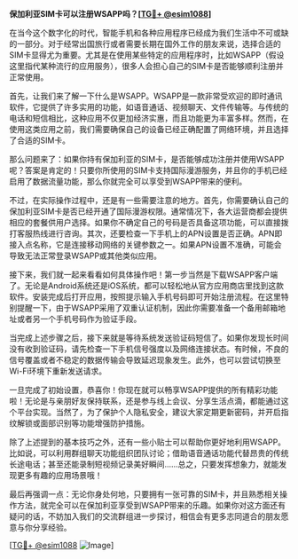 **保加利亚SIM卡可以注册WSAPP吗？[[TG💪+ @esim1088](https://t.me/s/esim1088)]**

在当今这个数字化的时代，智能手机和各种应用程序已经成为我们生活中不可或缺的一部分。对于经常出国旅行或者需要长期在国外工作的朋友来说，选择合适的SIM卡显得尤为重要。尤其是在使用某些特定的应用程序时，比如WSAPP（假设这里指代某种流行的应用服务），很多人会担心自己的SIM卡是否能够顺利注册并正常使用。

首先，让我们来了解一下什么是WSAPP。WSAPP是一款非常受欢迎的即时通讯软件，它提供了许多实用的功能，如语音通话、视频聊天、文件传输等。与传统的电话和短信相比，这种应用不仅更加经济实惠，而且功能更为丰富多样。然而，在使用这类应用之前，我们需要确保自己的设备已经正确配置了网络环境，并且选择了合适的SIM卡。

那么问题来了：如果你持有保加利亚的SIM卡，是否能够成功注册并使用WSAPP呢？答案是肯定的！只要你所使用的SIM卡支持国际漫游服务，并且你的手机已经启用了数据流量功能，那么你就完全可以享受到WSAPP带来的便利。

不过，在实际操作过程中，还是有一些需要注意的地方。首先，你需要确认自己的保加利亚SIM卡是否已经开通了国际漫游权限。通常情况下，各大运营商都会提供相应的套餐供用户选择。如果你不确定自己的号码是否具备这项功能，可以直接拨打客服热线进行咨询。其次，还要检查一下手机上的APN设置是否正确。APN即接入点名称，它是连接移动网络的关键参数之一。如果APN设置不准确，可能会导致无法正常登录WSAPP或其他类似应用。

接下来，我们就一起来看看如何具体操作吧！第一步当然是下载WSAPP客户端了。无论是Android系统还是iOS系统，都可以轻松地从官方应用商店里找到这款软件。安装完成后打开应用，按照提示输入手机号码即可开始注册流程。在这里特别提醒一下，由于WSAPP采用了双重认证机制，因此你需要准备一个备用邮箱地址或者另一个手机号码作为验证手段。

当完成上述步骤之后，接下来就是等待系统发送验证码短信了。如果你发现长时间没有收到验证码，请先检查一下手机信号强度以及网络连接状态。有时候，不良的信号覆盖或者不稳定的数据传输会导致延迟现象发生。此外，也可以尝试切换至Wi-Fi环境下重新发送请求。

一旦完成了初始设置，恭喜你！你现在就可以畅享WSAPP提供的所有精彩功能啦！无论是与亲朋好友保持联系，还是参与线上会议、分享生活点滴，都能通过这个平台实现。当然了，为了保护个人隐私安全，建议大家定期更新密码，并开启指纹解锁或面部识别等功能增强防护措施。

除了上述提到的基本技巧之外，还有一些小贴士可以帮助你更好地利用WSAPP。比如说，可以利用群组聊天功能组织团队讨论；借助语音通话功能代替昂贵的传统长途电话；甚至还能录制短视频记录美好瞬间……总之，只要发挥想象力，就能发现更多有趣的应用场景哦！

最后再强调一点：无论你身处何地，只要拥有一张可靠的SIM卡，并且熟悉相关操作方法，就完全可以在保加利亚享受到WSAPP带来的乐趣。如果你对这方面还有疑问的话，不妨加入我们的交流群组进一步探讨，相信会有更多志同道合的朋友愿意与你分享经验。

[[TG💪+ @esim1088](https://t.me/s/esim1088) ![Image](https://i.postimg.cc/4NQfJmqS/Snipaste-2025-05-13-00-14-12.png)]